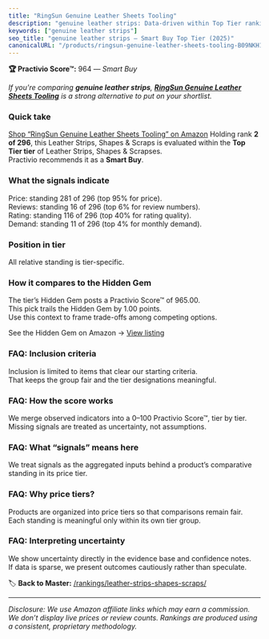 ```yaml
---
title: "RingSun Genuine Leather Sheets Tooling"
description: "genuine leather strips: Data-driven within Top Tier ranking using the Practivio Score™. Positioned by quality, value, demand, findability, momentum."
keywords: ["genuine leather strips"]
seo_title: "genuine leather strips — Smart Buy Top Tier (2025)"
canonicalURL: "/products/ringsun-genuine-leather-sheets-tooling-B09NKH1S11/"
---
```


**🏆 Practivio Score™:** 964 — _Smart Buy_


*If you're comparing **genuine leather strips**, **[RingSun Genuine Leather Sheets Tooling](https://www.amazon.com/dp/B09NKH1S11?tag=practivio-20)** is a strong alternative to put on your shortlist.*
### Quick take
[Shop “RingSun Genuine Leather Sheets Tooling” on Amazon](https://www.amazon.com/dp/B09NKH1S11?tag=practivio-20)
Holding rank **2 of 296**, this Leather Strips, Shapes & Scraps is evaluated within the **Top Tier tier** of Leather Strips, Shapes & Scrapses.  
Practivio recommends it as a **Smart Buy**.

### What the signals indicate
Price: standing 281 of 296 (top 95% for price).  
Reviews: standing 16 of 296 (top 6% for review numbers).  
Rating: standing 116 of 296 (top 40% for rating quality).  
Demand: standing 11 of 296 (top 4% for monthly demand).

### Position in tier
All relative standing is tier-specific.

### How it compares to the Hidden Gem
The tier’s Hidden Gem posts a Practivio Score™ of 965.00.  
This pick trails the Hidden Gem by 1.00 points.  
Use this context to frame trade-offs among competing options.  

See the Hidden Gem on Amazon → [View listing](https://www.amazon.com/dp/B07TDJCKHF?tag=practivio-20)

### FAQ: Inclusion criteria
Inclusion is limited to items that clear our starting criteria.  
That keeps the group fair and the tier designations meaningful.

### FAQ: How the score works
We merge observed indicators into a 0–100 Practivio Score™, tier by tier.  
Missing signals are treated as uncertainty, not assumptions.

### FAQ: What “signals” means here
We treat signals as the aggregated inputs behind a product’s comparative standing in its price tier.

### FAQ: Why price tiers?
Products are organized into price tiers so that comparisons remain fair.  
Each standing is meaningful only within its own tier group.

### FAQ: Interpreting uncertainty
We show uncertainty directly in the evidence base and confidence notes.  
If data is sparse, we present outcomes cautiously rather than speculate.


🏷️ **Back to Master:** [/rankings/leather-strips-shapes-scraps/](/rankings/leather-strips-shapes-scraps/)

---
_Disclosure: We use Amazon affiliate links which may earn a commission. We don’t display live prices or review counts. Rankings are produced using a consistent, proprietary methodology._
